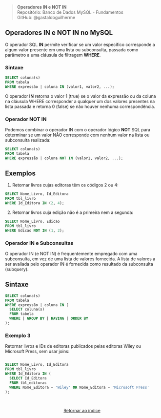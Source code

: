 > **Operadores IN e NOT IN**     
> Repositório: Banco de Dados MySQL - Fundamentos  
> GitHub: @gastaldoguilherme
&nbsp;


## Operadores IN e NOT IN no MySQL

O operador SQL **IN** permite verificar se um valor específico corresponde a algum valor presente em uma lista ou subconsulta, passada como parâmetro a uma cláusula de filtragem **WHERE**.

### Sintaxe

```sql
SELECT coluna(s)
FROM tabela
WHERE expressão | coluna IN (valor1, valor2, ...);
```

O operador **IN** retorna o valor 1 (true) se o valor da expressão ou da coluna na cláusula WHERE corresponder a qualquer um dos valores presentes na lista passada e retorna 0 (false) se não houver nenhuma correspondência.

### Operador NOT IN

Podemos combinar o operador IN com o operador lógico **NOT** SQL para determinar se um valor NÃO corresponde com nenhum valor na lista ou subconsulta realizada:

```sql
SELECT coluna(s)
FROM tabela
WHERE expressão | coluna NOT IN (valor1, valor2, ...);
```

## Exemplos

1. Retornar livros cujas editoras têm os códigos 2 ou 4:

```sql
SELECT Nome_Livro, Id_Editora
FROM tbl_livro
WHERE Id_Editora IN (2, 4);
```


2. Retornar livros cuja edição não é a primeira nem a segunda:

```sql
SELECT Nome_Livro, Edicao
FROM tbl_livro
WHERE Edicao NOT IN (1, 2);
```


### Operador IN e Subconsultas

O operador IN (e NOT IN) é frequentemente empregado com uma subconsulta, em vez de uma lista de valores fornecida. A lista de valores a ser avaliada pelo operador IN é fornecida como resultado da subconsulta (subquery).

## Sintaxe

```sql
SELECT coluna(s)
FROM tabela
WHERE expressão | coluna IN (
  SELECT coluna(s)
  FROM tabela
  WHERE | GROUP BY | HAVING | ORDER BY
);
```

### Exemplo 3

Retornar livros e IDs de editoras publicados pelas editoras Wiley ou Microsoft Press, sem usar joins:

```sql

SELECT Nome_Livro, Id_Editora
FROM tbl_livro
WHERE Id_Editora IN (
  SELECT Id_Editora
  FROM tbl_editoras
  WHERE Nome_Editora = 'Wiley' OR Nome_Editora = 'Microsoft Press'
);

```


&nbsp;    

<div align="center">
   
[Retornar ao índice](/README.md)

</div>